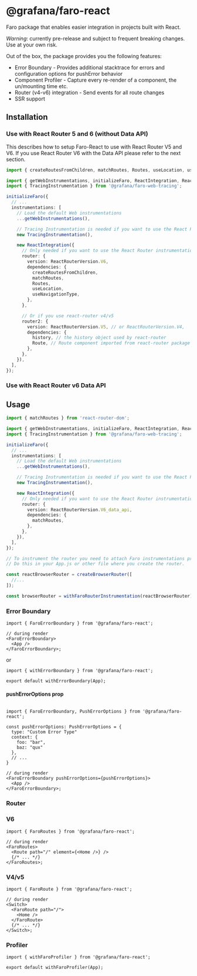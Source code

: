 # @grafana/faro-react

Faro package that enables easier integration in projects built with React.

_Warning_: currently pre-release and subject to frequent breaking changes. Use at your own risk.

Out of the box, the package provides you the following features:

- Error Boundary - Provides additional stacktrace for errors and configuration options for pushError behavior
- Component Profiler - Capture every re-render of a component, the un/mounting time etc.
- Router (v4-v6) integration - Send events for all route changes
- SSR support

## Installation

### Use with React Router 5 and 6 (without Data API)

This describes how to setup Faro-React to use with React Router V5 and V6.
If you use React Router V6 with the Data API please refer to the next section.

```ts
import { createRoutesFromChildren, matchRoutes, Routes, useLocation, useNavigationType } from 'react-router-dom';

import { getWebInstrumentations, initializeFaro, ReactIntegration, ReactRouterVersion } from '@grafana/faro-react';
import { TracingInstrumentation } from '@grafana/faro-web-tracing';

initializeFaro({
  // ...
  instrumentations: [
    // Load the default Web instrumentations
    ...getWebInstrumentations(),

    // Tracing Instrumentation is needed if you want to use the React Profiler
    new TracingInstrumentation(),

    new ReactIntegration({
      // Only needed if you want to use the React Router instrumentation
      router: {
        version: ReactRouterVersion.V6,
        dependencies: {
          createRoutesFromChildren,
          matchRoutes,
          Routes,
          useLocation,
          useNavigationType,
        },
      },

      // Or if you use react-router v4/v5
      router2: {
        version: ReactRouterVersion.V5, // or ReactRouterVersion.V4,
        dependencies: {
          history, // the history object used by react-router
          Route, // Route component imported from react-router package
        },
      },
    }),
  ],
});
```

### Use with React Router v6 Data API

## Usage

```ts
import { matchRoutes } from 'react-router-dom';

import { getWebInstrumentations, initializeFaro, ReactIntegration, ReactRouterVersion } from '@grafana/faro-react';
import { TracingInstrumentation } from '@grafana/faro-web-tracing';

initializeFaro({
  // ...
  instrumentations: [
    // Load the default Web instrumentations
    ...getWebInstrumentations(),

    // Tracing Instrumentation is needed if you want to use the React Profiler
    new TracingInstrumentation(),

    new ReactIntegration({
      // Only needed if you want to use the React Router instrumentation
      router: {
        version: ReactRouterVersion.V6_data_api,
        dependencies: {
          matchRoutes,
        },
      },
    }),
  ],
});

// To instrument the router you need to attach Faro instrumentations providing it to the withFaroRouterInstrumentation function
// Do this in your App.js or other file where you create the router.

const reactBrowserRouter = createBrowserRouter([
  //...
]);

const browserRouter = withFaroRouterInstrumentation(reactBrowserRouter);
```

### Error Boundary

```tsx
import { FaroErrorBoundary } from '@grafana/faro-react';

// during render
<FaroErrorBoundary>
  <App />
</FaroErrorBoundary>;
```

or

```tsx
import { withErrorBoundary } from '@grafana/faro-react';

export default withErrorBoundary(App);
```

#### pushErrorOptions prop

```tsx

import { FaroErrorBoundary, PushErrorOptions } from '@grafana/faro-react';

const pushErrorOptions: PushErrorOptions = {
  type: "Custom Error Type"
  context: {
    foo: "bar",
    baz: "qux"
  },
  // ...
}

// during render
<FaroErrorBoundary pushErrorOptions={pushErrorOptions}>
  <App />
</FaroErrorBoundary>;
```

### Router

### V6

```tsx
import { FaroRoutes } from '@grafana/faro-react';

// during render
<FaroRoutes>
  <Route path="/" element={<Home />} />
  {/* ... */}
</FaroRoutes>;
```

### V4/v5

```tsx
import { FaroRoute } from '@grafana/faro-react';

// during render
<Switch>
  <FaroRoute path="/">
    <Home />
  </FaroRoute>
  {/* ... */}
</Switch>;
```

### Profiler

```tsx
import { withFaroProfiler } from '@grafana/faro-react';

export default withFaroProfiler(App);
```
